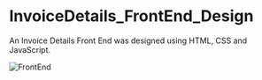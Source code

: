 # InvoiceDetails_FrontEnd_Design
An Invoice Details Front End was designed using HTML, CSS and JavaScript.

![FrontEnd](https://user-images.githubusercontent.com/73868221/125155481-e095b000-e17d-11eb-8162-8740615fbd6e.png)
